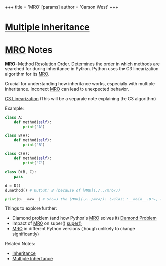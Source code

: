 +++
 title = 'MRO'
[params]
	author = 'Carson West'
+++
# [Multiple Inheritance](./../multiple-inheritance/)
# [MRO](./../mro/) Notes

**[MRO](./../mro/):** Method Resolution Order.  Determines the order in which methods are searched for during inheritance in Python.  Python uses the C3 linearization algorithm for its [MRO](./../mro/).

Crucial for understanding how inheritance works, especially with multiple inheritance.  Incorrect [MRO](./../mro/) can lead to unexpected behavior.

[C3 Linearization](./../c3-linearization/)  (This will be a separate note explaining the C3 algorithm)

Example:

```python
class A:
    def method(self):
        print("A")

class B(A):
    def method(self):
        print("B")

class C(A):
    def method(self):
        print("C")

class D(B, C):
    pass

d = D()
d.method() # Output: B (because of [MRO](./../mro/))

print(D.__mro__) # Shows the [MRO](./../mro/): (<class '__main__.D'>, <class '__main__.B'>, <class '__main__.C'>, <class '__main__.A'>, <class 'object'>)

```

Things to explore further:

*   Diamond problem (and how Python's [MRO](./../mro/) solves it) [Diamond Problem](./../diamond-problem/)
*   Impact of [MRO](./../mro/) on super() [super()](./../super()/)
*   [MRO](./../mro/) in different Python versions (though unlikely to change significantly)

Related Notes:
* [Inheritance](./../inheritance/)
* [Multiple Inheritance](./../multiple-inheritance/)

